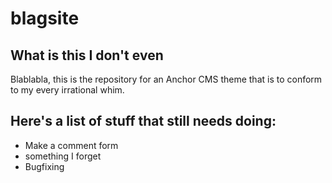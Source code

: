 blagsite
========

What is this I don't even
-------------------------
Blablabla, this is the repository for an Anchor CMS theme that is to conform to my every irrational whim.

Here's a list of stuff that still needs doing:
----------------------------------------------
+ Make a comment form
+ something I forget
+ Bugfixing
